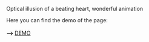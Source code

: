 Optical illusion of a beating heart, wonderful animation

Here you can find the demo of the page: <br><br><strong>--> </strong><a href="https://codingapp.net/heart">DEMO</a>
